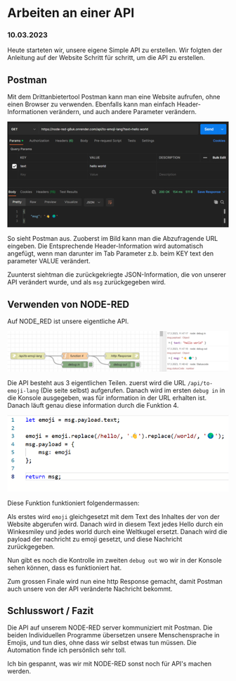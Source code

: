 # Arbeiten an einer API
### 10.03.2023
Heute starteten wir, unsere eigene Simple API zu erstellen. Wir folgten der Anleitung auf der Website Schritt für schritt, um die API zu erstellen.

## Postman

Mit dem Drittanbietertool Postman kann man eine Website aufrufen, ohne einen Browser zu verwenden. Ebenfalls kann man einfach Header-Informationen verändern, und auch andere Parameter verändern.

![](images/postman.png)

So sieht Postman aus. Zuoberst im Bild kann man die Abzufragende URL eingeben. Die Entsprechende Header-Information wird automatisch angefügt, wenn man darunter im Tab Parameter z.b. beim KEY text den parameter VALUE verändert.

Zuunterst siehtman die zurückgekriegte JSON-Information, die von unserer API verändert wurde, und als `msg` zurückgegeben wird.

## Verwenden von NODE-RED

Auf NODE_RED ist unsere eigentliche API.

![](images/node-red-api.png)

Die API besteht aus 3 eigentlichen Teilen.
zuerst wird die URL `/api/to-emoji-lang` (Die seite selbst) aufgerufen. Danach wird im ersten `debug in` in die Konsole ausgegeben, was für information in der URL erhalten ist. Danach läuft genau diese information durch die Funktion 4.

![](images/function4.png)

Diese Funktion funktioniert folgendermassen:

Als erstes wird `emoji` gleichgesetzt mit dem Text des Inhaltes der von der Website abgerufen wird. Danach wird in diesem Text jedes Hello durch ein Winkesmiley und jedes world durch eine Weltkugel ersetzt. Danach wird die payload der nachricht zu emoji gesetzt, und diese Nachricht zurückgegeben.

Nun gibt es noch die Kontrolle im zweiten `debug out` wo wir in der Konsole sehen können, dass es funktioniert hat. 

Zum grossen Finale wird nun eine http Response gemacht, damit Postman auch unsere von der API veränderte Nachricht bekommt.

## Schlusswort / Fazit

Die API auf unserem NODE-RED server kommuniziert mit Postman. Die beiden Individuellen Programme übersetzen unsere Menschensprache in Emojis, und tun dies, ohne dass wir selbst etwas tun müssen. Die Automation finde ich persönlich sehr toll.

Ich bin gespannt, was wir mit NODE-RED sonst noch für API's machen werden.